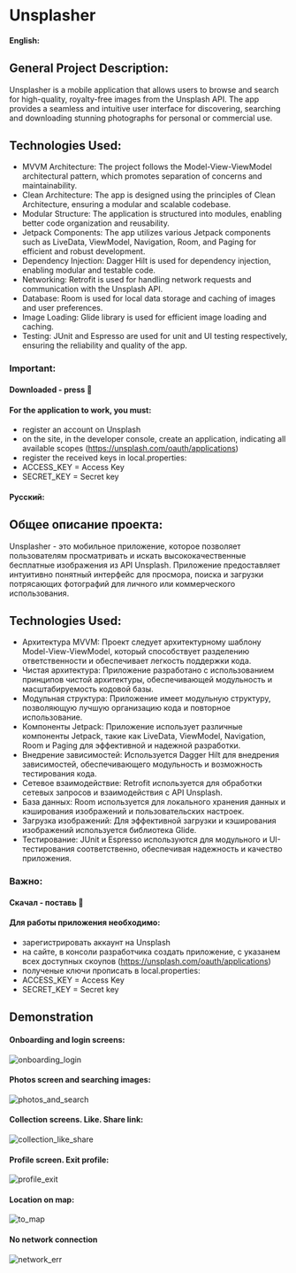 # Unsplasher

#### English:

## General Project Description:
Unsplasher is a mobile application that allows users to browse and search for high-quality,
royalty-free images from the Unsplash API. The app provides a seamless and intuitive user interface
for discovering, searching and downloading stunning photographs for personal or commercial use.

## Technologies Used:
- MVVM Architecture: The project follows the Model-View-ViewModel architectural pattern, which
  promotes separation of concerns and maintainability.
- Clean Architecture: The app is designed using the principles of Clean Architecture, ensuring a
  modular and scalable codebase.
- Modular Structure: The application is structured into modules, enabling better code
  organization and reusability.
- Jetpack Components: The app utilizes various Jetpack components such as LiveData, ViewModel,
  Navigation, Room, and Paging for efficient and robust development.
- Dependency Injection: Dagger Hilt is used for dependency injection, enabling modular and
  testable code.
- Networking: Retrofit is used for handling network requests and communication with the Unsplash
  API.
- Database: Room is used for local data storage and caching of images and user preferences.
- Image Loading: Glide library is used for efficient image loading and caching.
- Testing: JUnit and Espresso are used for unit and UI testing respectively, ensuring the
  reliability and quality of the app.

### Important:
#### Downloaded - press 🌟
#### For the application to work, you must:

- register an account on Unsplash
- on the site, in the developer console, create an application, indicating all available scopes
  (https://unsplash.com/oauth/applications)
- register the received keys in local.properties:
- ACCESS_KEY = Access Key
- SECRET_KEY = Secret key



#### Русский:

## Общее описание проекта:
Unsplasher - это мобильное приложение, которое позволяет пользователям просматривать и искать
высококачественные бесплатные изображения из API Unsplash. Приложение предоставляет интуитивно
понятный интерфейс для просмора, поиска  и загрузки потрясающих фотографий для личного или коммерческого
использования.

## Technologies Used:
- Архитектура MVVM: Проект следует архитектурному шаблону Model-View-ViewModel, который
  способствует разделению ответственности и обеспечивает легкость поддержки кода.
- Чистая архитектура: Приложение разработано с использованием принципов чистой архитектуры,
  обеспечивающей модульность и масштабируемость кодовой базы.
- Модульная структура: Приложение имеет модульную структуру, позволяющую лучшую организацию кода
  и повторное использование.
- Компоненты Jetpack: Приложение использует различные компоненты Jetpack, такие как LiveData,
  ViewModel, Navigation, Room и Paging для эффективной и надежной разработки.
- Внедрение зависимостей: Используется Dagger Hilt для внедрения зависимостей, обеспечивающего
  модульность и возможность тестирования кода.
- Сетевое взаимодействие: Retrofit используется для обработки сетевых запросов и взаимодействия с
  API Unsplash.
- База данных: Room используется для локального хранения данных и кэширования изображений и
  пользовательских настроек.
- Загрузка изображений: Для эффективной загрузки и кэширования изображений используется
  библиотека Glide.
- Тестирование: JUnit и Espresso используются для модульного и UI-тестирования соответственно,
  обеспечивая надежность и качество приложения.

### Важно:
#### Скачал - поставь 🌟

#### Для работы приложения необходимо:
- зарегистрировать аккаунт на Unsplash
- на сайте, в консоли разработчика создать приложение, с указанем всех доступных скоупов
  (https://unsplash.com/oauth/applications)
- полученые ключи прописать в local.properties:
- ACCESS_KEY = Access Key
- SECRET_KEY = Secret key

## Demonstration
#### Onboarding and login screens:
![onboarding_login](https://github.com/filin2hat/Unsplasher/assets/94535311/16857c15-4466-4374-8aaa-173224bbdd5a)

#### Photos screen and searching images:
![photos_and_search](https://github.com/filin2hat/Unsplasher/assets/94535311/192c2d2d-8621-4f03-a7f7-7cdd5204c5f9)

#### Collection screens. Like. Share link:
![collection_like_share](https://github.com/filin2hat/Unsplasher/assets/94535311/a088d8e8-fda6-4a5e-b6e7-226f5485720a)

#### Profile screen. Exit profile:
![profile_exit](https://github.com/filin2hat/Unsplasher/assets/94535311/29735926-f2e4-4ea2-a2e2-a670d6009248)

#### Location on map:
![to_map](https://github.com/filin2hat/Unsplasher/assets/94535311/4eba84fe-1bf0-4a2e-9cd3-ed756c43fe8f)

#### No network connection
![network_err](https://github.com/filin2hat/Unsplasher/assets/94535311/2b7ed8ff-8247-418b-b5b5-73c7b6a094d0)
